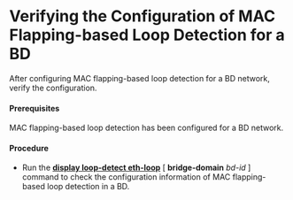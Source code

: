 Verifying the Configuration of MAC Flapping-based Loop Detection for a BD
=========================================================================

After configuring MAC flapping-based loop detection for a BD network, verify the configuration.

#### Prerequisites

MAC flapping-based loop detection has been configured for a BD network.
#### Procedure

* Run the [**display loop-detect eth-loop**](cmdqueryname=display+loop-detect+eth-loop) [ **bridge-domain** *bd-id* ] command to check the configuration information of MAC flapping-based loop detection in a BD.